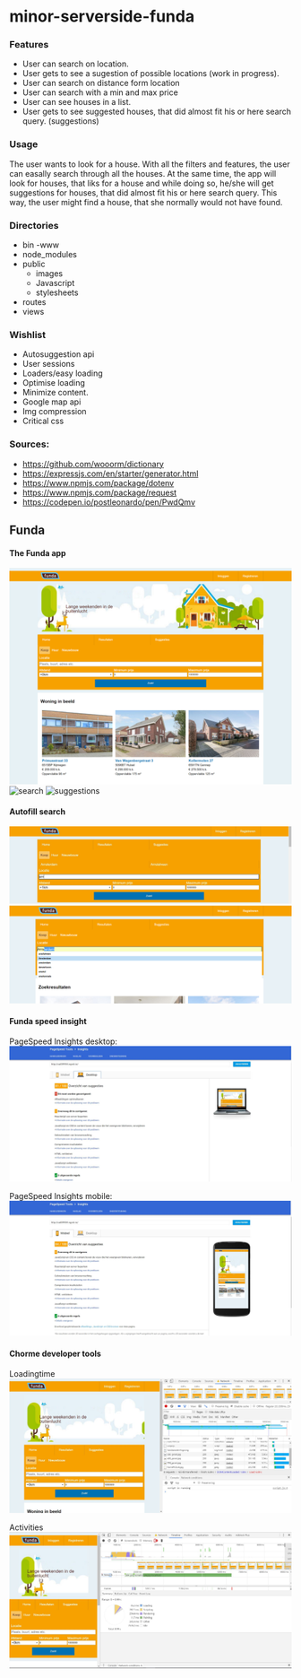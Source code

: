 # minor-serverside-funda
### Features
- User can search on location.
- User gets to see a sugestion of possible locations (work in progress).
- User can search on distance form location
- User can search with a min and max price
- User can see houses in a list.
- User gets to see suggested houses, that did almost fit his or here search query. (suggestions)

### Usage
The user wants to look for a house. With all the filters and features, the user can easally search through all the houses. At the same time, the app will look for houses, that liks for a house and while doing so, he/she will get suggestions for houses, that did almost fit his or here search query. This way, the user might find a house, that she normally would not have found.

### Directories
- bin
    -www
- node_modules
- public
    - images
    - Javascript
    - stylesheets
- routes
- views


### Wishlist
- Autosuggestion api
- User sessions
- Loaders/easy loading
- Optimise loading
- Minimize content.
- Google map api
- Img compression
- Critical css


### Sources:
- https://github.com/wooorm/dictionary
- https://expressjs.com/en/starter/generator.html
- https://www.npmjs.com/package/dotenv
- https://www.npmjs.com/package/request
- https://codepen.io/postleonardo/pen/PwdQmv


## Funda
#### The Funda app
![homescreen](./screenshots/homescreen.jpg)
![search](./screenshots/search.jpg)
![suggestions](./screenshots/suggestions.jpg)

#### Autofill search
![autofill-with-js](./screenshots/autofill-with-js.jpg)
![autofill-without-js](./screenshots/autofill-without-js.jpg)


#### Funda speed insight
PageSpeed Insights desktop:
![desktop-support](./screenshots/desktop-support.jpg)

PageSpeed Insights mobile:
![mobile-support](./screenshots/mobile-support.jpg)

#### Chorme developer tools
Loadingtime
![loadingtime](./screenshots/loadingtime.jpg)

Activities
![loadingtime2](./screenshots/loadingtime2.jpg)

